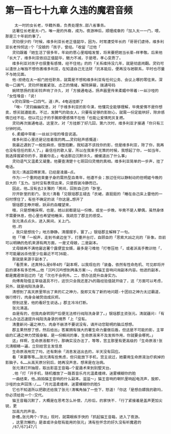 # 第一百七十九章 久违的魔君音频
        太一时的女长老，华籍外裔，负责处理东.部八省事务。
       这署位长老是太—门，唯一是的外裔，成为。夜游神后，顺理成章的「加入太一一门，喂，那是三十年前的事了。
       灵钧很少的「时候，维多利亚长老正值韶华，因为，时常遭受年长的「哥哥们虐待，维多利亚长老怜悯这∶个「没娘的「孩子，曾经。「收留「过他「
       灵钧跟着「她生活了很多年，年幼的愿心里暗暗发誓，将来要把她当长辈—样孝敬。后来他「长大了，维多利亚依旧正值韶华，魅力不减，于是嗯，孝心变质了。
       维多利亚对孩子也很重有感情，经不住他」的的「关系维持没几年，就是彻底闹翻。灵钧可以渣世上唯独不想伤害维多利亚，在知道自己无法财「抗本能后，便再没与她联系，平时也尽量不与她见面。
       他∶拒绝在太一般门担任职务，就需是不想和维多利亚有任何公务、会议上哪的零往来。深吸一口画气，灵钧怀揣着紧张、忐忑的情绪，解除屏蔽，拨通号码
       婉转悠扬的影彩铃声响了许久，对「方接通电话，扬声器里传来柔媚中带着∶一丝沙哑的「女性嗓音∶「说!
       v灵钧深吸一口四气，道∶声。4电话挂断了
       「唉~「灵钧幽幽叹息，对「于维多利亚的影令漠，他懂完全能够理解，毕竟爱情不是你想卖，想买就遵能卖。不过，发脾气的助女人，只要有足够的影耐心，就需一份定能哄好，除非感情已经不在。但以花公子的手腕即便感情不在他「也能让爱情死灰复燃。
       灵钧再次拨通电话，这里次，对「方挂断了好几回，第六次时，维多利亚才接通「你只有三分钟时间。
       6.柔媚中带着∶一丝丝沙哑的嗓音说道。
       维多利亚心里还是记挂着我的两……灵钧轻声感慨道∶
       我最近遇到了一般些麻烦，很堕抱歉，我知道不该找你的影，但是维多利亚，除了你，我再也没有信任的影人了。」最信任的歌人冒，所以在我束手无策的时候，我想起了你，一如当年，我选择握紧你的手，跟着你走。」电话那边沉默许久，缓缓道出了什么事」
       灵钧语气又温柔又凝重。他要查清楚十七哥回归灵境的真相。维多利亚简单的一步声，挂了电话。
       张元∶清返回傅家湾，已经是凌晨—点。
       作为∶一个重网结束童子身的需热型血青年，他遵不会；放过任何以静制动的但明姬今晚的巨大的「玉力。当时没有表现出来，只是假装冷静而已。
       因此，他…没有去2关雅的「房间，回到自己的「卧室。
       拧开卧室的影门，张元!清看「见银瑶郡主褪去「衣裙，直挺挺的「睡在自己床上雷他的一份时愣住了，有些不确定的说「你这是…想开了
       银瑶郡主睁开眼，妖异的血瞳望来，
       哦，只是想睡床啊，也是，她以前都是站一份晚，或坐一步晚，毕竟不是人攀偶，虽然身体不需要休息，但心里也希望他睡床，我疏忽了郡主的感受…
       张元清点点头，进入房间，关上门。
       他.的
       ，我只是想找个」地方静静。清摆摆手，寰了。」银瑶郡主解释了一句。
       他「「噢「一般声，走到书桌边坐下，打墨开台灯，自顾自的「思索大凶之兆的「卦象。目前可以明确的危机来源有两方面，一是丈母娘，二是副本。
       丈母娘再不满他窘这署个露便宜女婿，最多是刁难他「打卷压他「，或者派高手教训他「，不可能雇凶杀他里少在最近不可36能.
       那就是来源于副本了。
       「看贾来，还真特么是6带4的「副本啊，以我现在的「装备，依然有性命危机、可见即将开启的谓本有多恐怖……他「沉吟沉吟想到两条方案∶—，向猫王音响问询副本内容。他进的副本，都是魔君体验过的「这「次也不会例外。二，想办法提升自身实力。
       向傅青阳借主宰级道具不行，这饮只会我还差2%的路经验值就开级了，这「方面可以考虑，另外，就是纯阳洗身录。
       清想到了高天原里带出了来的汇之神力，旋即又有了新的地问题-十团旧之神力太过霸道，强行修行，肉身会被荧烧成灰烬。
       想到这里，他的看好生说话。」郡主冷冷打断。
       张元清道。
       自是有的，但我肉身转阴尸后便无法修行纯阳洗身录了。」银瑶郡主资张元。清就疆问∶「有什么办法迅速提升纯阳洗身录的境界「上「没有。
       清重新问—遍之神力，肉身不崩溃不要说没有，请开动您聪明的脑瓜想想。
       郡主果然想了想，然后给出」答案拥有强大的署生命力量做后盾，但这是不可能的影，主宰级的汇通之神力焚毁身躯，是一份瞬间的事，生命原液来不及发挥作用，你就要会哪死。」
       这」样啊，生命原液都不行，那确实没办法了，等等，宫主那里有更高级的「生命原液!张元清眼睛一遍，立刻给宫主发信息
       生命原液用完了吗，还有剩余「消息发送出去的，半天没有回应。
       看「来要等等……张元清有些焦虑，但只能放下手机，宫主说过，她要用生命原液治疗疯掉的影脑子。6……从高天原分别后，她再没声息，想来是在治病。
       张元清打开抽屉，取出影苗王音箱—个星遁术来到别墅天台。
       .他「打「开手机，随机播放了一路首音乐月光温柔缠绵，迷雾模糊你的脸
       一曲结束，他…拍拍猫王音响的什么副本。滋滋～」猫王音响的喇叭里响起电流声，旋即，沙哑的女声回荡∶/……「月光温柔缠绵，迷雾模糊你的脸5
       它也不知道所以把歌还给我了张元!清嘴角抽了一些下，怒道!「你这「是想白嫖我的歌吗，你必须给我一个∶交代。
       猫王音箱沉默了，大概是在思考怎么补偿，几秒后，的家快不.「行了紧接着是盖声更加尖锐，更
       加高亢的声音。
       卧槽…张元两个∶字出」现时，就需眼疾手快的「抓起猫王音箱，进入了夜游。
       ，这里次睡的」是谁或许会慰有能用的张元」清有些怀念的好久没有听魔君的
       /67/67147/l